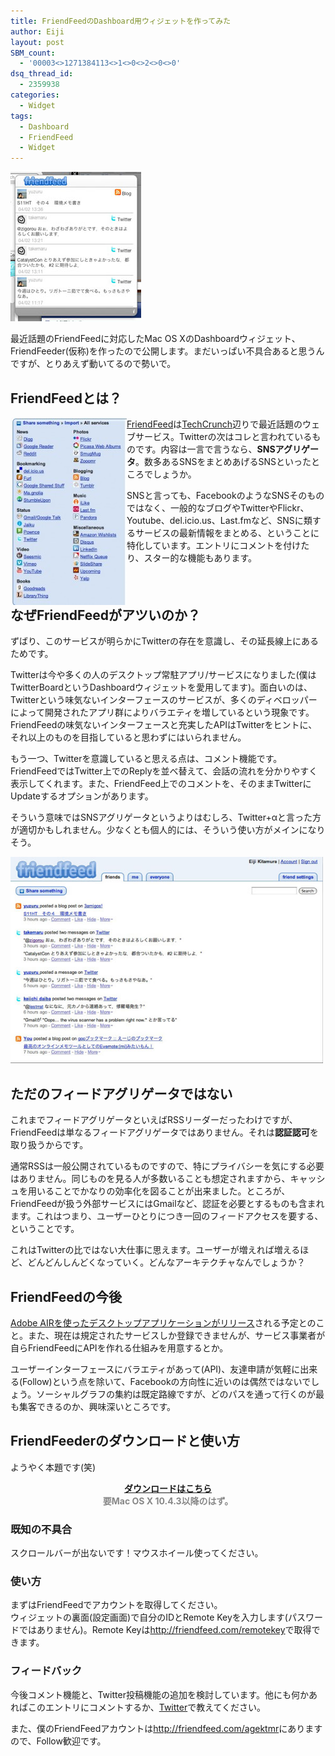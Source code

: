 ```yaml
---
title: FriendFeedのDashboard用ウィジェットを作ってみた
author: Eiji
layout: post
SBM_count:
  - '00003<>1271384113<>1<>0<>2<>0<>0'
dsq_thread_id:
  - 2359938
categories:
  - Widget
tags:
  - Dashboard
  - FriendFeed
  - Widget
---
```

[][1]<img class="alignnone size-medium wp-image-34" title="FriendFeeder" src="/images/2008/04/friendfeeder.jpg" alt="" width="209" height="239" />

最近話題のFriendFeedに対応したMac OS XのDashboardウィジェット、FriendFeeder(仮称)を作ったので公開します。まだいっぱい不具合あると思うんですが、とりあえず動いてるので勢いで。

## FriendFeedとは？

<img class="alignleft alignnone size-medium wp-image-35" style="float: left;" title="friendfeedservices" src="/images/2008/04/friendfeedservices-186x300.jpg" alt="" width="186" height="300" />

<a href="http://friendfeed.com/" target="_blank">FriendFeed</a>は<a href="http://jp.techcrunch.com/tag/friendfeed/" target="_blank">TechCrunch</a>辺りで最近話題のウェブサービス。Twitterの次はコレと言われているものです。内容は一言で言うなら、**SNSアグリゲータ**。数多あるSNSをまとめあげるSNSといったところでしょうか。

SNSと言っても、FacebookのようなSNSそのものではなく、一般的なブログやTwitterやFlickr、Youtube、del.icio.us、Last.fmなど、SNSに類するサービスの最新情報をまとめる、ということに特化しています。エントリにコメントを付けたり、スター的な機能もあります。

<h2 style="clear:left;">
  なぜFriendFeedがアツいのか？
</h2>

ずばり、このサービスが明らかにTwitterの存在を意識し、その延長線上にあるためです。

Twitterは今や多くの人のデスクトップ常駐アプリ/サービスになりました(僕はTwitterBoardというDashboardウィジェットを愛用してます)。面白いのは、Twitterという味気ないインターフェースのサービスが、多くのディベロッパーによって開発されたアプリ群によりバラエティを増しているという現象です。FriendFeedの味気ないインターフェースと充実したAPIはTwitterをヒントに、それ以上のものを目指していると思わずにはいられません。

もう一つ、Twitterを意識していると思える点は、コメント機能です。FriendFeedではTwitter上でのReplyを並べ替えて、会話の流れを分かりやすく表示してくれます。また、FriendFeed上でのコメントを、そのままTwitterにUpdateするオプションがあります。

そういう意味ではSNSアグリゲータというよりはむしろ、Twitter+αと言った方が適切かもしれません。少なくとも個人的には、そういう使い方がメインになりそう。

[<img class="alignnone size-full wp-image-36" title="friendfeedscreen" src="/images/2008/04/friendfeedscreen.jpg" alt="" width="500" height="330" />][2]

## ただのフィードアグリゲータではない

これまでフィードアグリゲータといえばRSSリーダーだったわけですが、FriendFeedは単なるフィードアグリゲータではありません。それは**認証認可**を取り扱うからです。

通常RSSは一般公開されているものですので、特にプライバシーを気にする必要はありません。同じものを見る人が多数いることも想定されますから、キャッシュを用いることでかなりの効率化を図ることが出来ました。ところが、FriendFeedが扱う外部サービスにはGmailなど、認証を必要とするものも含まれます。これはつまり、ユーザーひとりにつき一回のフィードアクセスを要する、ということです。

これはTwitterの比ではない大仕事に思えます。ユーザーが増えれば増えるほど、どんどんしんどくなっていく。どんなアーキテクチャなんでしょうか？

## FriendFeedの今後

<span style="font-weight: normal; "><a href="http://jp.techcrunch.com/archives/adobe-air-desktop-app-for-friendfeed-coming/" target="_blank">Adobe AIRを使ったデスクトップアプリケーションがリリース</a>される予定とのこと。また、現在は規定されたサービスしか登録できませんが、サービス事業者が自らFriendFeedにAPIを作れる仕組みを用意するとか。</span>

ユーザーインターフェースにバラエティがあって(API)、友達申請が気軽に出来る(Follow)という点を除いて、Facebookの方向性に近いのは偶然ではないでしょう。ソーシャルグラフの集約は既定路線ですが、どのパスを通って行くのが最も集客できるのか、興味深いところです。

## FriendFeederのダウンロードと使い方

ようやく本題です(笑)

<p style="text-align: center; ">
  <a href="http://devlab.agektmr.com/DashboardWidget/FriendFeeder.zip"><strong>ダウンロードはこちら<br /> </strong></a><span style="color: #888888;"><strong>要Mac OS X 10.4.3以降のはず。</strong></span>
</p>

### 既知の不具合

スクロールバーが出ないです！マウスホイール使ってください。

### 使い方

まずはFriendFeedでアカウントを取得してください。  
ウィジェットの裏面(設定画面)で自分のIDとRemote Keyを入力します(パスワードではありません)。Remote Keyは<a href="http://friendfeed.com/remotekey" target="_blank">http://friendfeed.com/remotekey</a>で取得できます。

### フィードバック

今後コメント機能と、Twitter投稿機能の追加を検討しています。他にも何かあればこのエントリにコメントするか、<a href="http://twitter.com/agektmr" target="_blank">Twitter</a>で教えてください。

また、僕のFriendFeedアカウントは<a href="http://friendfeed.com/agektmr" target="_blank">http://friendfeed.com/agektmr</a>にありますので、Follow歓迎です。

 [1]: /images/2008/04/friendfeeder.jpg
 [2]: /images/2008/04/friendfeedscreen.jpg